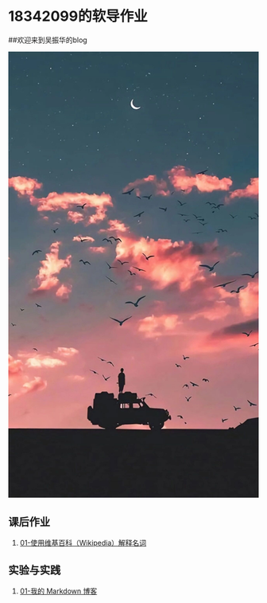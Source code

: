 # 18342099的软导作业

##欢迎来到吴振华的blog

![](/images/shouye.jpg)

## 课后作业

1. [01-使用维基百科（Wikipedia）解释名词](hw01)



## 实验与实践

1. [01-我的 Markdown 博客](lab01)






